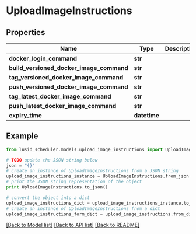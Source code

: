 # UploadImageInstructions



## Properties
Name | Type | Description | Notes
------------ | ------------- | ------------- | -------------
**docker_login_command** | **str** |  | 
**build_versioned_docker_image_command** | **str** |  | 
**tag_versioned_docker_image_command** | **str** |  | 
**push_versioned_docker_image_command** | **str** |  | 
**tag_latest_docker_image_command** | **str** |  | [optional] 
**push_latest_docker_image_command** | **str** |  | [optional] 
**expiry_time** | **datetime** |  | [optional] 

## Example

```python
from lusid_scheduler.models.upload_image_instructions import UploadImageInstructions

# TODO update the JSON string below
json = "{}"
# create an instance of UploadImageInstructions from a JSON string
upload_image_instructions_instance = UploadImageInstructions.from_json(json)
# print the JSON string representation of the object
print UploadImageInstructions.to_json()

# convert the object into a dict
upload_image_instructions_dict = upload_image_instructions_instance.to_dict()
# create an instance of UploadImageInstructions from a dict
upload_image_instructions_form_dict = upload_image_instructions.from_dict(upload_image_instructions_dict)
```
[[Back to Model list]](../README.md#documentation-for-models) [[Back to API list]](../README.md#documentation-for-api-endpoints) [[Back to README]](../README.md)


